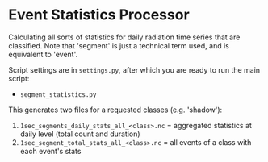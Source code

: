 # Event Statistics Processor
Calculating all sorts of statistics for daily radiation time series that are classified. 
Note that 'segment' is just a technical term used, and is equivalent to 'event'.

Script settings are in `settings.py`, after which you are ready to run the main script:
- `segment_statistics.py` 

This generates two files for a requested classes (e.g. 'shadow'):
1. `1sec_segments_daily_stats_all_<class>.nc` = aggregated statistics at daily level (total count and duration)
2. `1sec_segment_total_stats_all_<class>.nc` = all events of a class with each event's stats
